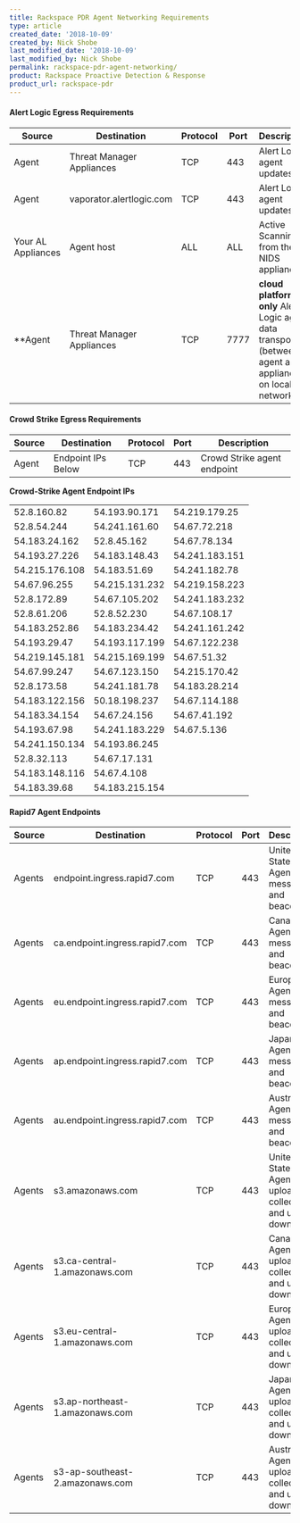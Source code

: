 ```yaml
---
title: Rackspace PDR Agent Networking Requirements
type: article
created_date: '2018-10-09'
created_by: Nick Shobe
last_modified_date: '2018-10-09'
last_modified_by: Nick Shobe
permalink: rackspace-pdr-agent-networking/
product: Rackspace Proactive Detection & Response
product_url: rackspace-pdr
---
```


#### Alert Logic Egress Requirements

| Source | Destination | Protocol | Port | Description |
| ------ | ----------- | -------- | ---- | ----------- |
| Agent | Threat Manager Appliances | TCP | 443 | Alert Logic agent updates |
| Agent | vaporator.alertlogic.com | TCP | 443 | Alert Logic agent updates |
| Your AL Appliances | Agent host | ALL | ALL | Active Scanning from the NIDS appliances |
| **Agent | Threat Manager Appliances | TCP | 7777 | **cloud platforms only**  Alert Logic agent data transport (between agent and appliance on local network) |

#### Crowd Strike Egress Requirements

| Source | Destination | Protocol | Port | Description |
| ------ | ----------- | -------- | ---- | ----------- |
| Agent | Endpoint IPs Below | TCP | 443 | Crowd Strike agent endpoint |

**Crowd-Strike Agent Endpoint IPs**

|             |               |               |
|-------------|---------------|---------------|
| 52.8.160.82 | 54.193.90.171 | 54.219.179.25 |
| 52.8.54.244 | 54.241.161.60 | 54.67.72.218 |
| 54.183.24.162 | 52.8.45.162 | 54.67.78.134 |
| 54.193.27.226 | 54.183.148.43 | 54.241.183.151 |
| 54.215.176.108 | 54.183.51.69 | 54.241.182.78 |
| 54.67.96.255 | 54.215.131.232 | 54.219.158.223 |
| 52.8.172.89 | 54.67.105.202 | 54.241.183.232 |
| 52.8.61.206 | 52.8.52.230 | 54.67.108.17 |
| 54.183.252.86 | 54.183.234.42 | 54.241.161.242 |
| 54.193.29.47 | 54.193.117.199 | 54.67.122.238 |
| 54.219.145.181 | 54.215.169.199 | 54.67.51.32 |
| 54.67.99.247 | 54.67.123.150 | 54.215.170.42 |
| 52.8.173.58 | 54.241.181.78 | 54.183.28.214 |
| 54.183.122.156 | 50.18.198.237 | 54.67.114.188 |
| 54.183.34.154 | 54.67.24.156 | 54.67.41.192 |
| 54.193.67.98 | 54.241.183.229 | 54.67.5.136 |
| 54.241.150.134 | 54.193.86.245 | |
| 52.8.32.113 | 54.67.17.131 | |
| 54.183.148.116 | 54.67.4.108 | |
| 54.183.39.68 | 54.183.215.154 | |

#### Rapid7 Agent Endpoints

| Source | Destination | Protocol | Port | Description |
| ------ | ----------- | -------- | ---- | ----------- |
| Agents | endpoint.ingress.rapid7.com | TCP | 443 | United States Agent messages and beacons |
| Agents | ca.endpoint.ingress.rapid7.com | TCP | 443 | Canada Agent messages and beacons |
| Agents | eu.endpoint.ingress.rapid7.com | TCP | 443 | Europe Agent messages and beacons |
| Agents | ap.endpoint.ingress.rapid7.com | TCP | 443 | Japan  Agent messages and beacons |
| Agents | au.endpoint.ingress.rapid7.com | TCP | 443 | Australia Agent messages and beacons |
| Agents | s3.amazonaws.com | TCP | 443 | United States Agent file uploads for collection and update downloads |
| Agents | s3.ca-central-1.amazonaws.com | TCP | 443 | Canada Agent file uploads for collection and update downloads |
| Agents | s3.eu-central-1.amazonaws.com | TCP | 443 | Europe Agent file uploads for collection and update downloads |
| Agents | s3.ap-northeast-1.amazonaws.com | TCP | 443 | Japan Agent file uploads for collection and update downloads |
| Agents | s3-ap-southeast-2.amazonaws.com | TCP | 443 | Australia Agent file uploads for collection and update downloads |
